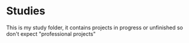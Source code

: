 # Studies
 This is my study folder, it contains projects in progress or unfinished so don't expect "professional projects"
